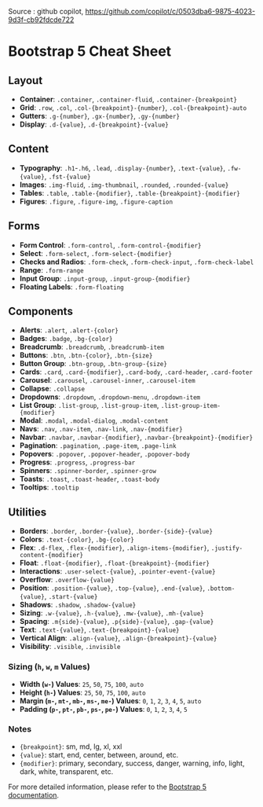 
Source : github copilot, https://github.com/copilot/c/0503dba6-9875-4023-9d3f-cb92fdcde722

# Bootstrap 5 Cheat Sheet

## Layout
- **Container**: `.container`, `.container-fluid`, `.container-{breakpoint}`
- **Grid**: `.row`, `.col`, `.col-{breakpoint}-{number}`, `.col-{breakpoint}-auto`
- **Gutters**: `.g-{number}`, `.gx-{number}`, `.gy-{number}`
- **Display**: `.d-{value}`, `.d-{breakpoint}-{value}`

## Content
- **Typography**: `.h1`-`.h6`, `.lead`, `.display-{number}`, `.text-{value}`, `.fw-{value}`, `.fst-{value}`
- **Images**: `.img-fluid`, `.img-thumbnail`, `.rounded`, `.rounded-{value}`
- **Tables**: `.table`, `.table-{modifier}`, `.table-{breakpoint}-{modifier}`
- **Figures**: `.figure`, `.figure-img`, `.figure-caption`

## Forms
- **Form Control**: `.form-control`, `.form-control-{modifier}`
- **Select**: `.form-select`, `.form-select-{modifier}`
- **Checks and Radios**: `.form-check`, `.form-check-input`, `.form-check-label`
- **Range**: `.form-range`
- **Input Group**: `.input-group`, `.input-group-{modifier}`
- **Floating Labels**: `.form-floating`

## Components
- **Alerts**: `.alert`, `.alert-{color}`
- **Badges**: `.badge`, `.bg-{color}`
- **Breadcrumb**: `.breadcrumb`, `.breadcrumb-item`
- **Buttons**: `.btn`, `.btn-{color}`, `.btn-{size}`
- **Button Group**: `.btn-group`, `.btn-group-{size}`
- **Cards**: `.card`, `.card-{modifier}`, `.card-body`, `.card-header`, `.card-footer`
- **Carousel**: `.carousel`, `.carousel-inner`, `.carousel-item`
- **Collapse**: `.collapse`
- **Dropdowns**: `.dropdown`, `.dropdown-menu`, `.dropdown-item`
- **List Group**: `.list-group`, `.list-group-item`, `.list-group-item-{modifier}`
- **Modal**: `.modal`, `.modal-dialog`, `.modal-content`
- **Navs**: `.nav`, `.nav-item`, `.nav-link`, `.nav-{modifier}`
- **Navbar**: `.navbar`, `.navbar-{modifier}`, `.navbar-{breakpoint}-{modifier}`
- **Pagination**: `.pagination`, `.page-item`, `.page-link`
- **Popovers**: `.popover`, `.popover-header`, `.popover-body`
- **Progress**: `.progress`, `.progress-bar`
- **Spinners**: `.spinner-border`, `.spinner-grow`
- **Toasts**: `.toast`, `.toast-header`, `.toast-body`
- **Tooltips**: `.tooltip`

## Utilities
- **Borders**: `.border`, `.border-{value}`, `.border-{side}-{value}`
- **Colors**: `.text-{color}`, `.bg-{color}`
- **Flex**: `.d-flex`, `.flex-{modifier}`, `.align-items-{modifier}`, `.justify-content-{modifier}`
- **Float**: `.float-{modifier}`, `.float-{breakpoint}-{modifier}`
- **Interactions**: `.user-select-{value}`, `.pointer-event-{value}`
- **Overflow**: `.overflow-{value}`
- **Position**: `.position-{value}`, `.top-{value}`, `.end-{value}`, `.bottom-{value}`, `.start-{value}`
- **Shadows**: `.shadow`, `.shadow-{value}`
- **Sizing**: `.w-{value}`, `.h-{value}`, `.mw-{value}`, `.mh-{value}`
- **Spacing**: `.m{side}-{value}`, `.p{side}-{value}`, `.gap-{value}`
- **Text**: `.text-{value}`, `.text-{breakpoint}-{value}`
- **Vertical Align**: `.align-{value}`, `.align-{breakpoint}-{value}`
- **Visibility**: `.visible`, `.invisible`

### Sizing (`h`, `w`, `m` Values)
- **Width (`w-`) Values**: `25`, `50`, `75`, `100`, `auto`
- **Height (`h-`) Values**: `25`, `50`, `75`, `100`, `auto`
- **Margin (`m-`, `mt-`, `mb-`, `ms-`, `me-`) Values**: `0`, `1`, `2`, `3`, `4`, `5`, `auto`
- **Padding (`p-`, `pt-`, `pb-`, `ps-`, `pe-`) Values**: `0`, `1`, `2`, `3`, `4`, `5`

### Notes
- `{breakpoint}`: sm, md, lg, xl, xxl
- `{value}`: start, end, center, between, around, etc.
- `{modifier}`: primary, secondary, success, danger, warning, info, light, dark, white, transparent, etc.

For more detailed information, please refer to the [Bootstrap 5 documentation](https://getbootstrap.com/docs/5.0/getting-started/introduction/).